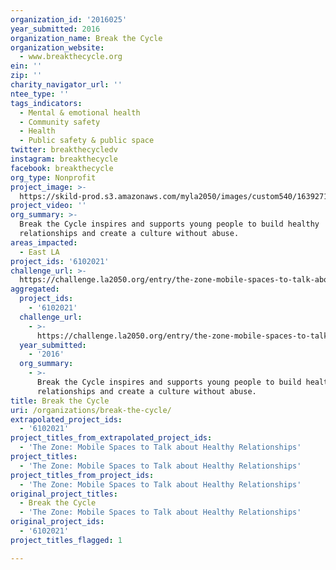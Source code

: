 ```yaml
---
organization_id: '2016025'
year_submitted: 2016
organization_name: Break the Cycle
organization_website:
  - www.breakthecycle.org
ein: ''
zip: ''
charity_navigator_url: ''
ntee_type: ''
tags_indicators:
  - Mental & emotional health
  - Community safety
  - Health
  - Public safety & public space
twitter: breakthecycledv
instagram: breakthecycle
facebook: breakthecycle
org_type: Nonprofit
project_image: >-
  https://skild-prod.s3.amazonaws.com/myla2050/images/custom540/1639271165741-team90.JPG
project_video: ''
org_summary: >-
  Break the Cycle inspires and supports young people to build healthy
  relationships and create a culture without abuse.
areas_impacted:
  - East LA
project_ids: '6102021'
challenge_url: >-
  https://challenge.la2050.org/entry/the-zone-mobile-spaces-to-talk-about-healthy-relationships
aggregated:
  project_ids:
    - '6102021'
  challenge_url:
    - >-
      https://challenge.la2050.org/entry/the-zone-mobile-spaces-to-talk-about-healthy-relationships
  year_submitted:
    - '2016'
  org_summary:
    - >-
      Break the Cycle inspires and supports young people to build healthy
      relationships and create a culture without abuse.
title: Break the Cycle
uri: /organizations/break-the-cycle/
extrapolated_project_ids:
  - '6102021'
project_titles_from_extrapolated_project_ids:
  - 'The Zone: Mobile Spaces to Talk about Healthy Relationships'
project_titles:
  - 'The Zone: Mobile Spaces to Talk about Healthy Relationships'
project_titles_from_project_ids:
  - 'The Zone: Mobile Spaces to Talk about Healthy Relationships'
original_project_titles:
  - Break the Cycle
  - 'The Zone: Mobile Spaces to Talk about Healthy Relationships'
original_project_ids:
  - '6102021'
project_titles_flagged: 1

---
```

